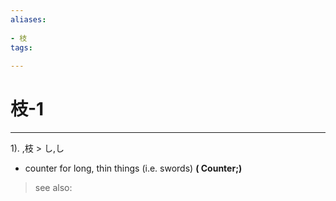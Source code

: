 ```yaml
---
aliases:
    
- 枝
tags:
    
---
```


# 枝-1
---
1).
,枝 > し,し

- counter for long, thin things (i.e. swords)
**( Counter;)**
> see also: 
            